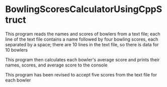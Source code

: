# BowlingScoresCalculatorUsingCppStruct

This program reads the names and scores of bowlers from a text file; each line of the text file contains a name followed by four bowling scores,
each separated by a space; there are 10 lines in the text file, so there is data for 10 bowlers

This program then calculates each bowler's average score and prints their names, scores, and average score to the console

This program has been revised to accept five scores from the text file for each bowler 
